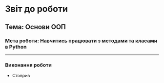 # Звіт до роботи
## Тема: Основи ООП
### Мета роботи: Навчитись працювати з методами та класами в Python
---
### Виконання роботи
- Стоврив 